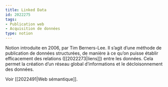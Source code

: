 ```yaml
---
title: Linked Data
id: 2022275
tags:
- Publication web
- Acquisition de données
type: notion
---
```


Notion introduite en 2006, par Tim Berners-Lee. Il s’agit d’une méthode de publication de données structurées, de manière à ce qu’on puisse établir efficacement des relations ([[2022273|liens]]) entre les données. Cela permet la création d’un réseau global d’informations et le décloisonnement des données.

Voir [[2022491|Web sémantique]].

